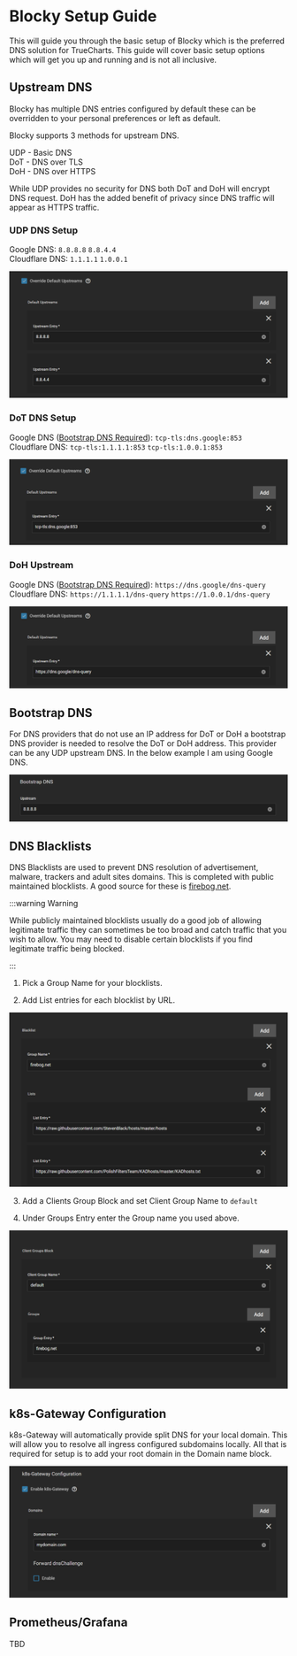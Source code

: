 # Blocky Setup Guide

This will guide you through the basic setup of Blocky which is the preferred DNS solution for TrueCharts. This guide will cover basic setup options which will get you up and running and is not all inclusive.

## Upstream DNS

Blocky has multiple DNS entries configured by default these can be overridden to your personal preferences or left as default.

Blocky supports 3 methods for upstream DNS.

UDP - Basic DNS  
DoT - DNS over TLS  
DoH - DNS over HTTPS  

While UDP provides no security for DNS both DoT and DoH will encrypt DNS request. DoH has the added benefit of privacy since DNS traffic will appear as HTTPS traffic.

### UDP DNS Setup

Google DNS: `8.8.8.8` `8.8.4.4`  
Cloudflare DNS: `1.1.1.1` `1.0.0.1`  

![blocky-udp-upstream-google](./img/blocky-udp-upstream-google.png)

### DoT DNS Setup

Google DNS ([Bootstrap DNS Required](#bootstrap-dns)): `tcp-tls:dns.google:853`  
Cloudflare DNS: `tcp-tls:1.1.1.1:853` `tcp-tls:1.0.0.1:853`  

![blocky-dot-upstream-google](./img/blocky-dot-upstream-google.png)

### DoH Upstream

Google DNS ([Bootstrap DNS Required](#bootstrap-dns)): `https://dns.google/dns-query`  
Cloudflare DNS: `https://1.1.1.1/dns-query` `https://1.0.0.1/dns-query`  

![blocky-doh-upstream-google](./img/blocky-doh-upstream-google.png)

## Bootstrap DNS

For DNS providers that do not use an IP address for DoT or DoH a bootstrap DNS provider is needed to resolve the DoT or DoH address. This provider can be any UDP upstream DNS. In the below example I am using Google DNS.

![blocky-bootstrap-google](./img/blocky-bootstrap-google.png)

## DNS Blacklists

DNS Blacklists are used to prevent DNS resolution of advertisement, malware, trackers and adult sites domains. This is completed with public maintained blocklists. A good source for these is [firebog.net](https://firebog.net).

:::warning Warning

While publicly maintained blocklists usually do a good job of allowing legitimate traffic they can sometimes be too broad and catch traffic that you wish to allow. You may need to disable certain blocklists if you find legitimate traffic being blocked.

:::

1. Pick a Group Name for your blocklists.

2. Add List entries for each blocklist by URL.

![blocky-blacklist](./img/blocky-blacklist.png)

3. Add a Clients Group Block and set Client Group Name to `default`

4. Under Groups Entry enter the Group name you used above.

![blocky-blacklist-group](./img/blocky-blacklist-group.png)

## k8s-Gateway Configuration

k8s-Gateway will automatically provide split DNS for your local domain. This will allow you to resolve all ingress configured subdomains locally. All that is required for setup is to add your root domain in the Domain name block.

![blocky-k8s-gateway](./img/blocky-k8s-gateway.png)

## Prometheus/Grafana

TBD

